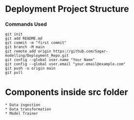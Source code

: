 # Deployment Project Structure

### Commands Used

```
git init
git add README.md
git commit -m "first commit"
git branch -M main
git remote add origin https://github.com/Sagar-modelling/Deployment_Repo.git
git config --global user.name "Your Name"
git config --global user.email "your.email@example.com"
git push -u origin main
git pull
```

# Components inside src folder

```
* Data ingestion
* Data transformation
* Model Trainer

```
